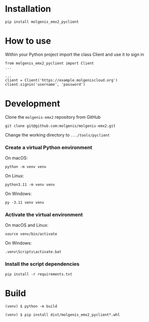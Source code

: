 # Installation

    pip install molgenis_emx2_pyclient

# How to use
Within your Python project import the class Client and use it to sign in
    
    from molgenis_emx2_pyclient import Client
    ...

    ...
    client = Client('https://example.molgeniscloud.org')
    client.signin('username', 'password')

# Development

Clone the `molgenis-emx2` repository from GitHub

    git clone git@github.com:molgenis/molgenis-emx2.git

Change the working directory to `.../tools/pyclient`

### Create a virtual Python environment

On macOS:

    python -m venv venv

On Linux:

    python3.11 -m venv venv
    
On Windows:

    py -3.11 venv venv

### Activate the virtual environment
    
On macOS and Linux:

    source venv/bin/activate
    
On Windows:

    .venv\Scripts\activate.bat

### Install the script dependencies

    pip install -r requirements.txt


# Build

    (venv) $ python -m build

    (venv) $ pip install dist/molgenis_emx2_pyclient*.whl
